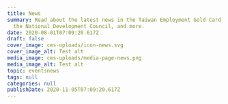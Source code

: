 ```yaml
---
title: News
summary: Read about the latest news in the Taiwan Employment Gold Card program,
  the National Development Council, and more.
date: 2020-08-01T07:09:20.617Z
draft: false
cover_image: cms-uploads/icon-news.svg
cover_image_alt: Test alt
media_image: cms-uploads/media-page-news.png
media_image_alt: Test alt
topic: eventsnews
tags: null
categories: null
publishDate: 2020-11-05T07:09:20.617Z
---
```

<!-- This text will never be seen -->